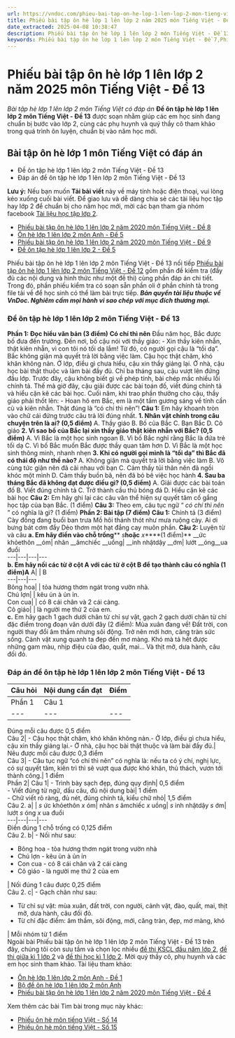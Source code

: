```yaml
---
url: https://vndoc.com/phieu-bai-tap-on-he-lop-1-len-lop-2-mon-tieng-viet-de-13-204454
title: Phiếu bài tập ôn hè lớp 1 lên lớp 2 năm 2025 môn Tiếng Việt - Đề 13 - Bài tập hè lớp 1 lên lớp 2 môn Tiếng Việt có đáp án - VnDoc.com
date_extracted: 2025-04-08 10:38:47
description: Phiếu bài tập ôn hè lớp 1 lên lớp 2 môn Tiếng Việt - Đề 13 được biên soạn gồm phần đề thi và đáp án chi tiết. Trong phần đề thi có sẵn oli cho học sinh làm bài trực tiếp. Mời quý thầy cô, phụ huynh và các bạn học sinh tham khảo.
keywords: Phiếu bài tập ôn hè lớp 1 lên lớp 2 môn Tiếng Việt - Đề 7,Phiếu bài tập ôn hè lớp 1 lên lớp 2 môn Tiếng Việt,Phiếu khảo sát chất lượng đầu năm lớp 2,Bài tập ôn hè lớp 1 môn Tiếng Việt,Bài tập ôn hè lớp 1,Phiếu kiểm tra hè lớp 1 lên lớp 2,Đề bài tập hè lớp 1 lên lớp 2 môn Tiếng Việt,Ôn tập hè lớp 1 lên lớp 2 môn Tiếng Việt
---
```


# Phiếu bài tập ôn hè lớp 1 lên lớp 2 năm 2025 môn Tiếng Việt - Đề 13
 _Bài tập hè lớp 1 lên lớp 2 môn Tiếng Việt có đáp án_
**Đề ôn tập hè lớp 1 lên lớp 2 môn Tiếng Việt - Đề 13** được soạn nhằm giúp các em học sinh đang chuẩn bị bước vào lớp 2, cùng các phụ huynh và quý thầy cô tham khảo trong quá trình ôn luyện, chuẩn bị vào năm học mới.
## Bài tập ôn hè lớp 1 môn Tiếng Việt có đáp án
  * Đề ôn tập hè lớp 1 lên lớp 2 môn Tiếng Việt - Đề 13
  * Đáp án đề ôn tập hè lớp 1 lên lớp 2 môn Tiếng Việt - Đề 13

**Lưu ý:** Nếu bạn muốn **Tải bài viết** này về máy tính hoặc điện thoại, vui lòng kéo xuống cuối bài viết.
Để giao lưu và dễ dàng chia sẻ các tài liệu học tập hay lớp 2 để chuẩn bị cho năm học mới, mời các bạn tham gia nhóm facebook [Tài liệu học tập lớp 2](</goto?u=aHR0cHM6Ly93d3cuZmFjZWJvb2suY29tL2dyb3Vwcy9UYWkubGlldS5ob2MudGFwLmxvcC4yLlZORE9DLw%3D%3D>).
  * [Phiếu bài tập ôn hè lớp 1 lên lớp 2 năm 2020 môn Tiếng Việt - Đề 8](<https://vndoc.com/phieu-bai-tap-on-he-lop-1-len-lop-2-mon-tieng-viet-de-8-203522>)
  * [Ôn hè lớp 1 lên lớp 2 môn Anh - Đề 5](<https://vndoc.com/on-he-lop-1-len-lop-2-mon-anh-de-5-203718>)
  * [Phiếu bài tập ôn hè lớp 1 lên lớp 2 năm 2020 môn Tiếng Việt - Đề 9](<https://vndoc.com/phieu-bai-tap-on-he-lop-1-len-lop-2-mon-tieng-viet-de-9-203545>)
  * [Đề ôn tập hè lớp 1 lên lớp 2 - Đề 5](<https://vndoc.com/de-on-tap-he-lop-1-len-lop-2-de-5-203007>)

Phiếu bài tập ôn hè lớp 1 lên lớp 2 môn Tiếng Việt - Đề 13 nối tiếp [Phiếu bài tập ôn hè lớp 1 lên lớp 2 môn Tiếng Việt - Đề 12](<https://vndoc.com/phieu-bai-tap-on-he-lop-1-len-lop-2-mon-tieng-viet-de-12-204443>) gồm phần đề kiểm tra \(đẩy đủ các nội dung và hình thức như một đề thi\) cùng phần đáp án chi tiết. Trong đó, phần phiếu kiểm tra có soạn sẵn phần oli ở phần chính tả trong file tải về để học sinh có thể làm bài trực tiếp.
_**Bản quyền tài liệu thuộc về VnDoc. Nghiêm cấm mọi hành vi sao chép với mục đích thương mại.**_
### Đề ôn tập hè lớp 1 lên lớp 2 môn Tiếng Việt - Đề 13
**Phần 1: Đọc hiểu văn bản \(3 điểm\)**
**Có chí thì nên**
Đầu năm học, Bắc được bố đưa đến trường. Đến nơi, bố cậu nói với thầy giáo:
\- Xin thầy kiên nhẫn, thật kiên nhẫn, vì con tôi nó tối dạ lắm\!
Từ đó, có người gọi cậu là “tối dạ”. Bắc không giận mà quyết trả lời bằng việc làm. Cậu học thật chăm, khó khăn không nản. Ở lớp, điều gì chưa hiểu, cậu xin thầy giảng lại. Ở nhà, cậu học bài thật thuộc và làm bài đầy đủ.
Chỉ ba tháng sau, cậu vượt lên đứng đầu lớp. Trước đây, cậu không biết gì về phép tính, bài chép mắc nhiều lỗi chính tả. Thế mà giờ đây, cậu giải được các bài toán đố, viết đúng chính tả và hiểu cặn kẽ các bài học. Cuối năm, khi trao phần thưởng cho cậu, thầy giáo phải thốt lên:
\- Hoan hô em Bắc, em là một tấm gương sáng về tính cần cù và kiên nhẫn. Thật đúng là “có chí thì nên”\!
**Câu 1:** Em hãy khoanh tròn vào chữ cái đứng trước câu trả lời đúng nhất.
**1\. Nhân vật chính trong câu chuyện trên là ai? \(0,5 điểm\)**
A. Thầy giáo
B. Bố của Bắc
C. Bạn Bắc
D. Cô giáo
**2\. Vì sao bố của Bắc lại xin thầy giáo thật kiên nhẫn với Bắc? \(0,5 điểm\)**
A. Vì Bắc là một học sinh ngoan
B. Vì bố Bắc nghĩ rằng Bắc là đứa trẻ tối dạ
C. Vì bố Bắc muốn Bắc được thầy quan tâm hơn
D. Vì Bắc là một học sinh thông minh, nhanh nhẹn
**3\. Khi có người gọi mình là “tối dạ” thì Bắc đã có thái độ như thế nào?**
A. Không giận mà quyết trả lời bằng việc làm
B. Vô cùng tức giận nên đã cãi nhau với bạn
C. Cảm thấy tủi thân nên đã ngồi khóc một mình
D. Cảm thấy buồn bã, nên đã bỏ bê việc học hành
**4\. Sau ba tháng Bắc đã không đạt được điều gì? \(0,5 điểm\)**
A. Giải được các bài toán đố
B. Viết đúng chính tả
C. Trở thành cầu thủ bóng đá
D. Hiểu cặn kẽ các bài học
**Câu 2:** Em hãy ghi lại các câu văn thể hiện sự quyết tâm cố gắng học tập của bạn Bắc. \(1 điểm\)
**Câu 3:** Theo em, câu tục ngữ “ _có chí thì nên_ ” có nghĩa là gì? \(1 điểm\)
**Phần 2: Bài tập \(7 điểm\)**
**Câu 1:** Chính tả \(3 điểm\)
Cày đồng đang buổi ban trưa
Mồ hôi thánh thót như mưa ruộng cày.
Ai ơi bưng bát cơm đầy
Dẻo thơm một hạt đắng cay muôn phần.
**Câu 2:** Luyện từ và câu
**a. Em hãy điền vào chỗ trống**** _s_****hoặc**** _x_****\(1 điểm\)**
\_\_ức khỏethôn \_\_óm| nhân \_\_âmchiếc \_\_uồng| \_\_inh nhậtdậy \_\_ớm| lướt \_\_óng\_\_ua đuổi  
---|---|---|---  
**b. Em hãy nối các từ ở cột A với các từ ở cột B để tạo thành câu có nghĩa \(1 điểm\)A**
A| | B  
---|---|---  
Bông hoa| | tỏa hương thơm ngát trong vườn nhà.  
Chú lợn| | kêu ủn à ủn ỉn.  
Con cua| | có 8 cái chân và 2 cái càng.  
Cô giáo| | là người mẹ thứ 2 của em.  
**c.** Em hãy gạch 1 gạch dưới chân từ chỉ sự vật, gạch 2 gạch dưới chân từ chỉ đặc điểm trong đoạn văn dưới đây \(2 điểm\):
Mùa xuân đang về\! Đất trời, con người thay đổi âm thầm nhưng sôi động. Trở nên mới hơn, căng tràn sức sống. Cảnh vật xung quanh ta đẹp đến mơ màng. Khó mà tả hết được những gam màu, nhịp điệu của đào, quất, mai… Và thịt mỡ, dưa hành, câu đối đỏ.
### Đáp án đề ôn tập hè lớp 1 lên lớp 2 môn Tiếng Việt - Đề 13
**Câu hỏi**| **Nội dung cần đạt**| **Điểm**  
---|---|---  
Phần 1| Câu 1| | 1\. C| 2\. B| 3\. A| 4\. C  
---|---|---|---  
Đúng mỗi câu được 0,5 điểm  
Câu 2| \- Cậu học thật chăm, khó khăn không nản.\- Ở lớp, điều gì chưa hiểu, cậu xin thầy giảng lại.\- Ở nhà, cậu học bài thật thuộc và làm bài đầy đủ.| Nêu được mỗi câu được 0,3 điểm  
Câu 3| \- Câu tục ngữ “có chí thì nên” có nghĩa là: nếu ta có ý chí, nghị lực, có sự quyết tâm, kiên trì thì sẽ vượt qua được khó khăn, thủ thách, vươn tới thành công.| 1 điểm  
Phần 2| Câu 1| \- Trình bày sạch đẹp, đúng quy định| 0,5 điểm  
\- Viết đúng từ ngữ, dấu câu, đủ nội dung bài| 1 điểm  
\- Chữ viết rõ ràng, đủ nét, đúng chính tả, kiểu chữ nhỏ| 1,5 điểm  
Câu 2. a| |  _s_ ức khỏethôn _x_ óm| nhân _s_ âmchiếc _x_ uồng|  _s_ inh nhậtdậy _s_ ớm| lướt _s_ óng _x_ ua đuổi  
---|---|---|---  
Điền đúng 1 chỗ trống có 0,125 điểm  
Câu 2. b| \- Nối như sau:
  * Bông hoa - tỏa hương thơm ngát trong vườn nhà
  * Chú lợn - kêu ủn à ủn ỉn
  * Con cua - có 8 cái chân và 2 cái càng
  * Cô giáo - là người mẹ thứ 2 của em

| Nối đúng 1 câu được 0,25 điểm  
Câu 2. c| \- Gạch chân như sau:
  * Từ chỉ sự vật: mùa xuân, đất trời, con người, cảnh vật, đào, quất, mai, thịt mỡ, dưa hành, câu đối đỏ.
  * Từ chỉ đặc điểm: âm thầm, sôi động, mới, căng tràn, đẹp, mơ màng, khó

| Mỗi nhóm từ 1 điểm  
Ngoài bài Phiếu bài tập ôn hè lớp 1 lên lớp 2 môn Tiếng Việt - Đề 13 trên đây, chúng tôi còn sưu tầm và chọn lọc nhiều [đề thi KSCL đầu năm lớp 2](<https://vndoc.com/khao-sat-chat-luong-dau-nam-lop2>), [đề thi giữa kì 1 lớp 2](<https://vndoc.com/de-thi-giua-ki-1-lop2>) và [đề thi học kì 1 lớp 2](<https://vndoc.com/de-thi-hoc-ki-1-lop2>). Mời quý thầy cô, phụ huynh và các em học sinh tham khảo.
Tài liệu tham khảo:
  * [Ôn hè lớp 1 lên lớp 2 môn Anh - Đề 1](<https://vndoc.com/on-he-lop-1-len-lop-2-mon-anh-de-1-203246>)
  * [Bộ đề ôn hè lớp 1 lên lớp 2 môn Anh](<https://vndoc.com/bo-de-on-he-lop-1-len-lop-2-mon-anh-203748>)
  * [Phiếu bài tập ôn hè lớp 1 lên lớp 2 năm 2020 môn Tiếng Việt - Đề 4](<https://vndoc.com/phieu-bai-tap-on-he-lop-1-len-lop-2-mon-tieng-viet-de-4-202762>)

Xem thêm các bài Tìm bài trong mục này khác:
  * [Phiếu ôn hè môn tiếng Việt - Số 14](</phieu-bai-tap-on-he-lop-1-len-lop-2-mon-tieng-viet-de-14-204461>)
  * [Phiếu ôn hè môn tiếng Việt - Số 15](</phieu-bai-tap-on-he-lop-1-len-lop-2-mon-tieng-viet-de-15-204491>)

